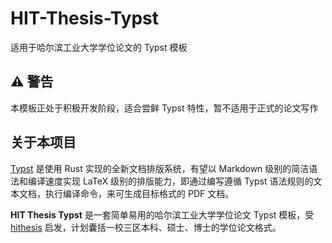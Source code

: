 # HIT-Thesis-Typst

适用于哈尔滨工业大学学位论文的 Typst 模板

## ⚠️ 警告

本模板正处于积极开发阶段，适合尝鲜 Typst 特性，暂不适用于正式的论文写作

## 关于本项目

[Typst](https://typst.app/) 是使用 Rust 实现的全新文档排版系统，有望以 Markdown 级别的简洁语法和编译速度实现 LaTeX 级别的排版能力，即通过编写遵循 Typst 语法规则的文本文档，执行编译命令，来可生成目标格式的 PDF 文档。

**HIT Thesis Typst** 是一套简单易用的哈尔滨工业大学学位论文 Typst 模板，受 [hithesis](https://github.com/hithesis/hithesis) 启发，计划囊括一校三区本科、硕士、博士的学位论文格式。
